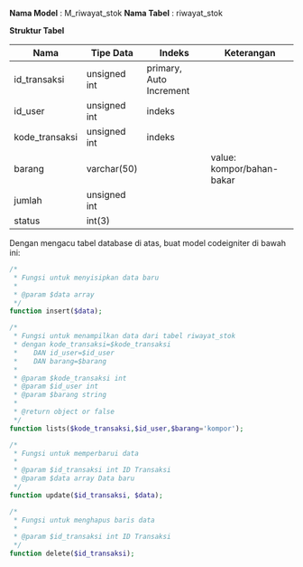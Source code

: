 **Nama Model** : M_riwayat_stok
**Nama Tabel** : riwayat_stok

**Struktur Tabel**
<table>
  <thead>
    <tr>
      <th>Nama</th>
      <th>Tipe Data</th>
      <th>Indeks</th>
      <th>Keterangan</th>
    </tr>
  </thead>
  <tbody>
    <tr>
      <td>id_transaksi</td>
      <td>unsigned int</td>
      <td>primary, Auto Increment</td>
      <td></td>
    </tr>
    <tr>
      <td>id_user</td>
      <td>unsigned int</td>
      <td>indeks</td>
      <td></td>
    </tr>
    <tr>
      <td>kode_transaksi</td>
      <td>unsigned int</td>
      <td>indeks</td>
      <td></td>
    </tr>
    <tr>
      <td>barang</td>
      <td>varchar(50)</td>
      <td></td>
      <td>value: kompor/bahan-bakar</td>
    </tr>
    <tr>
      <td>jumlah</td>
      <td>unsigned int</td>
      <td></td>
      <td></td>
    </tr>
    <tr>
      <td>status</td>
      <td>int(3)</td>
      <td></td>
      <td></td>
    </tr>
  </tbody>
</table>

Dengan mengacu tabel database di atas, buat model codeigniter di bawah ini:
```php
/*
 * Fungsi untuk menyisipkan data baru
 *
 * @param $data array
 */
function insert($data);

/*
 * Fungsi untuk menampilkan data dari tabel riwayat_stok
 * dengan kode_transaksi=$kode_transaksi
 *    DAN id_user=$id_user
 *    DAN barang=$barang
 *
 * @param $kode_transaksi int
 * @param $id_user int
 * @param $barang string
 *
 * @return object or false
 */
function lists($kode_transaksi,$id_user,$barang='kompor');

/*
 * Fungsi untuk memperbarui data
 *
 * @param $id_transaksi int ID Transaksi
 * @param $data array Data baru
 */
function update($id_transaksi, $data);

/*
 * Fungsi untuk menghapus baris data
 *
 * @param $id_transaksi int ID Transaksi
 */
function delete($id_transaksi);
```
